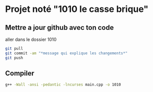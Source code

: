# Projet noté "1010 le casse brique"

## Mettre a jour github avec ton code

aller dans le dossier 1010
```bash
git pull
git commit -am "*message qui explique les changements*"
git push
```


## Compiler
```bash
g++ -Wall -ansi -pedantic -lncurses main.cpp -o 1010
```
